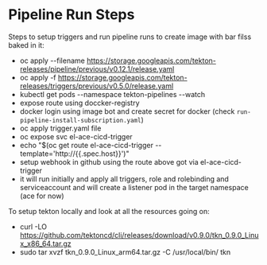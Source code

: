 # Pipeline Run Steps

Steps to setup triggers and run pipeline runs to create image with bar filss baked in it:

- oc apply --filename https://storage.googleapis.com/tekton-releases/pipeline/previous/v0.12.1/release.yaml
- oc apply -f https://storage.googleapis.com/tekton-releases/triggers/previous/v0.5.0/release.yaml
- kubectl get pods --namespace tekton-pipelines --watch
- expose route using doccker-registry
- docker login using image bot and create secret for docker (check `run-pipeline-install-subscription.yaml`)
- oc apply trigger.yaml file
- oc expose svc el-ace-cicd-trigger
- echo "$(oc  get route el-ace-cicd-trigger --template='http://{{.spec.host}}')"
- setup webhook in github using the route above got via el-ace-cicd-trigger
- it will run initially and apply all triggers, role and rolebinding and serviceaccount and will create a listener pod in the target namespace (ace for now)

To setup tekton locally and look at all the resources going on:
- curl -LO https://github.com/tektoncd/cli/releases/download/v0.9.0/tkn_0.9.0_Linux_x86_64.tar.gz
- sudo tar xvzf tkn_0.9.0_Linux_arm64.tar.gz -C /usr/local/bin/ tkn